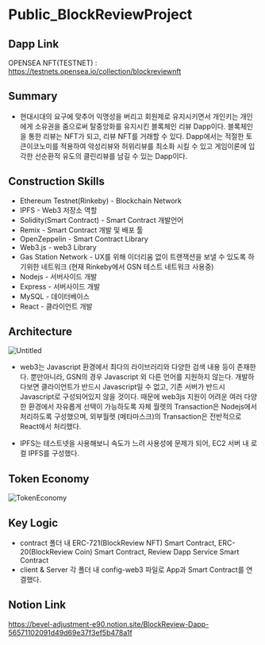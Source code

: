 # Public_BlockReviewProject

## Dapp Link

OPENSEA NFT(TESTNET) : https://testnets.opensea.io/collection/blockreviewnft

## Summary
* 현대시대의 요구에 맞추어 익명성을 버리고 회원제로 유지시키면서 개인키는 개인에게 소유권을 줌으로써 탈중앙화를 유지시킨 블록체인 리뷰 Dapp이다. 블록체인을 통한 리뷰는 NFT가 되고, 리뷰 NFT를 거래할 수 있다. Dapp에서는 적절한 토큰이코노미를 적용하여 악성리뷰와 허위리뷰를 최소화 시킬 수 있고 게임이론에 입각한 선순환적 유도의 클린리뷰를 남길 수 있는 Dapp이다.

## Construction Skills
* Ethereum Testnet(Rinkeby) - Blockchain Network 
* IPFS - Web3 저장소 역할
* Solidity(Smart Contract) - Smart Contract 개발언어
* Remix - Smart Contract 개발 및 배포 툴
* OpenZeppelin - Smart Contract Library
* Web3.js - web3 Library
* Gas Station Network - UX를 위해 이더리움 없이 트랜잭션을 보낼 수 있도록 하기위한 네트워크 (현재 Rinkeby에서 GSN 테스트 네트워크 사용중)
* Nodejs - 서버사이드 개발
* Express - 서버사이드 개발
* MySQL - 데이터베이스
* React - 클라이언트 개발

## Architecture
![Untitled](https://user-images.githubusercontent.com/66409384/162142720-748ce85c-8f34-427b-b870-7bda1b318045.png)

* web3는 Javascript 환경에서 최다의 라이브러리와 다양한 검색 내용 등이 존재한다. 뿐만아니라, GSN의 경우 Javascript 외 다른 언어를 지원하지 않는다. 개발하다보면 클라이언트가 반드시 Javascript일 수 없고, 기존 서버가 반드시 Javascript로 구성되어있지 않을 것이다. 때문에 web3js 지원이 어려운 여러 다양한 환경에서 자유롭게 선택이 가능하도록 자체 월렛의 Transaction은 Nodejs에서 처리하도록 구성했으며, 외부월렛 (메타마스크)의 Transaction은 전반적으로 React에서 처리했다.

* IPFS는 테스트넷을 사용해보니 속도가 느려 사용성에 문제가 되어, EC2 서버 내 로컬 IPFS를 구성했다.

## Token Economy
![TokenEconomy](https://user-images.githubusercontent.com/66409384/162142996-1a499b95-6c66-4738-97b4-475b46cf29a4.png)

## Key Logic
 * contract 폴더 내 ERC-721(BlockReview NFT) Smart Contract, ERC-20(BlockReview Coin) Smart Contract, Review Dapp Service Smart Contract
 * client & Server 각 폴더 내 config-web3 파일로 App과 Smart Contract를 연결했다.

## Notion Link
https://bevel-adjustment-e90.notion.site/BlockReview-Dapp-56571102091d49d69e37f3ef5b478a1f

